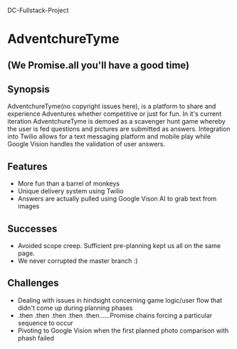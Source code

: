 DC-Fullstack-Project

# AdventchureTyme
## (We Promise.all you'll have a good time)

## Synopsis
AdventchureTyme(no copyright issues here), is a platform to share and experience Adventures whether competitive or just for fun. In it's current iteration AdventchureTyme is demoed as a scavenger hunt game whereby the user is fed questions and pictures are submitted as answers. Integration into
Twilio allows for a text messaging platform and mobile play while Google Vision handles the validation of user answers. 


## Features
- More fun than a barrel of monkeys
- Unique delivery system using Twilio
- Answers are actually pulled using Google Vison AI to grab text from images

## Successes
- Avoided scope creep. Sufficient pre-planning kept us all on the same page.
- We never corrupted the master branch :)

## Challenges
- Dealing with issues in hindsight concerning game logic/user flow that didn't come up during planning phases
- .then .then .then .then .then......Promise chains forcing a particular sequence to occur
- Pivoting to Google Vision when the first planned photo comparison with phash failed


<!-- screenshots to be added -->
